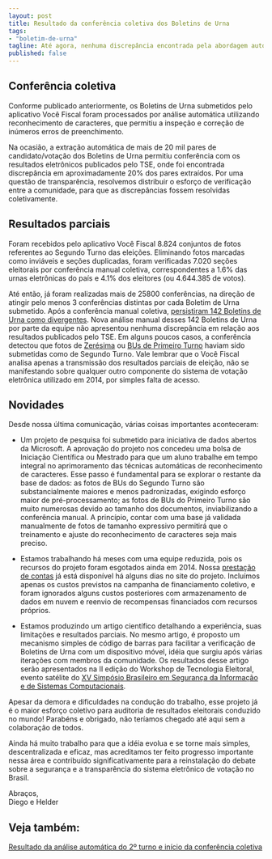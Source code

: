 ```yaml
---
layout: post
title: Resultado da conferência coletiva dos Boletins de Urna
tags:
- "boletim-de-urna"
tagline: Até agora, nenhuma discrepância encontrada pela abordagem automática foi confirmada pela conferência manual.
published: false
---
```


## Conferência coletiva

Conforme publicado anteriormente, os Boletins de Urna submetidos pelo aplicativo Você Fiscal foram processados por análise automática utilizando reconhecimento de caracteres,
que permitiu a inspeção e correção de inúmeros erros de preenchimento.

Na ocasião, a extração automática de mais de 20 mil pares de candidato/votação dos Boletins de Urna permitiu conferência com os resultados eletrônicos publicados pelo TSE, onde foi encontrada discrepância em aproximadamente 20% dos pares extraídos. Por uma questão de transparência, resolvemos distribuir o esforço de verificação entre a comunidade, para que as discrepâncias fossem resolvidas coletivamente.

## Resultados parciais

Foram recebidos pelo aplicativo Você Fiscal 8.824 conjuntos de fotos referentes ao Segundo Turno das eleições. Eliminando fotos marcadas como inviáveis e seções duplicadas, foram verificadas 7.020 seções eleitorais por conferência manual coletiva, correspondentes a 1.6% das urnas eletrônicas do país e 4.1% dos eleitores (ou 4.644.385 de votos).

Até então, já foram realizadas mais de 25800 conferências, na direção de atingir pelo menos 3 conferências distintas por cada Boletim de Urna submetido. Após a conferência
manual coletiva, [persistiram 142 Boletins de Urna como divergentes](http://somos.vocefiscal.org/relatorios/bus-marcados-para-revisao/). Nova análise manual desses 142 Boletins de Urna por parte da equipe não apresentou nenhuma discrepância em relação aos resultados publicados pelo TSE. Em alguns poucos casos, a conferência detectou que fotos de [Zerésima](http://somos.vocefiscal.org/relatorios/bus-marcados-para-revisao/13) ou [BUs de Primeiro Turno](http://somos.vocefiscal.org/relatorios/bus-marcados-para-revisao/35) haviam sido submetidas como de Segundo Turno. Vale lembrar que o Você Fiscal analisa apenas a transmissão dos resultados parciais de eleição, não se manifestando sobre qualquer outro componente do sistema de votação eletrônica utilizado em 2014, por simples falta de acesso.

## Novidades

Desde nossa última comunicação, várias coisas importantes aconteceram:

* Um projeto de pesquisa foi submetido para iniciativa de dados abertos da Microsoft. A aprovação do projeto nos concedeu uma bolsa de Iniciação Científica ou Mestrado para que um aluno trabalhe em tempo integral no aprimoramento das técnicas automáticas de reconhecimento de caracteres. Esse passo é fundamental para se explorar o restante da base de dados: as fotos de BUs do Segundo Turno são substancialmente maiores e menos padronizadas, exigindo esforço maior de pré-processamento; as fotos de BUs do Primeiro Turno são muito numerosas devido ao tamanho dos documentos, inviabilizando a conferência manual. A princípio, contar com uma base já validada manualmente de fotos de tamanho expressivo permitirá que o treinamento e ajuste do reconhecimento de caracteres seja mais preciso.

* Estamos trabalhando há meses com uma equipe reduzida, pois os recursos do projeto foram esgotados ainda em 2014. Nossa [prestação de contas](https://docs.google.com/spreadsheets/d/1w1Hv3CuB4ziF3aTNP7zK9RVrWCqfBZAGv8IwoZYJoI4/pubhtml) já está disponível há alguns dias no site do projeto. Incluímos apenas os custos previstos na campanha de financiamento coletivo, e foram ignorados alguns custos posteriores com armazenamento de dados em nuvem e reenvio de recompensas financiados com recursos próprios.

* Estamos produzindo um artigo científico detalhando a experiência, suas limitações e resultados parciais. No mesmo artigo, é proposto um mecanismo simples de código de barras para facilitar a verificação de Boletins de Urna com um dispositivo móvel, idéia que surgiu após várias iterações com membros da comunidade. Os resultados desse artigo serão apresentados na II edição do Workshop de Tecnologia Eleitoral, evento satélite do [XV Simpósio Brasileiro em Segurança da Informação e de Sistemas Computacionais](http://sbseg2015.univali.br/). 

Apesar da demora e dificuldades na condução do trabalho, esse projeto já é o maior esforço coletivo para auditoria de resultados eleitorais conduzido no mundo! Parabéns e obrigado, não teríamos chegado até aqui sem a colaboração de todos.

Ainda há muito trabalho para que a idéia evolua e se torne mais simples, descentralizada e eficaz, mas acreditamos ter feito progresso importante nessa área e contribuído significativamente para a reinstalação do debate sobre a segurança e a transparência do sistema eletrônico de votação no Brasil.

Abraços,<br />
Diego e Helder

## Veja também:

[Resultado da análise automática do 2º turno e início da conferência coletiva](http://www.vocefiscal.org/blog/participe-da-conferencia-coletiva-dos-boletins-de-urna)
